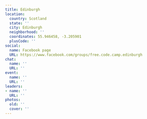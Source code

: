 ```yaml
---
title: Edinburgh
location:
  country: Scotland
  state: ''
  city: Edinburgh
  neighborhood: ''
  coordinates: 55.946458, -3.205901
  plusCode: ''
social:
  name: Facebook page
  URL: https://www.facebook.com/groups/free.code.camp.edinburgh
chat:
  name: ''
  URL: ''
event:
  name: ''
  URL: ''
leaders:
- name: ''
  URL: ''
photos:
  old: ''
  cover: ''
---
```


